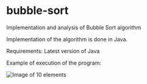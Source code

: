 # bubble-sort
Implementation and analysis of Bubble Sort algorithm

Implementation of the algorithm is done in Java.

Requirements:
Latest version of Java

Example of execution of the program:

![Image of 10 elements](https://i.gyazo.com/4da2ad494d2d71df3f078d40ef713d7c.png)

